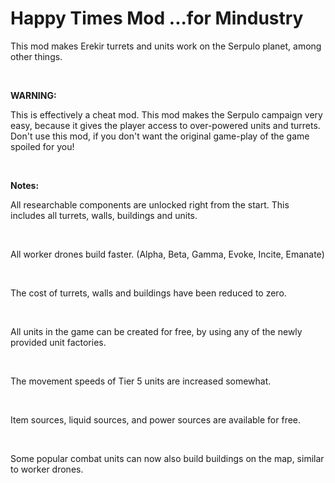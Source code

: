 # Happy Times Mod ...for Mindustry
This mod makes Erekir turrets and units work on the Serpulo planet, among other things.

<br>


**WARNING:**

This is effectively a cheat mod. This mod makes the Serpulo campaign very easy, because it gives the player access to over-powered units and turrets. Don't use this mod, if you don't want the original game-play of the game spoiled for you!

<br>

**Notes:**

All researchable components are unlocked right from the start. This includes all turrets, walls, buildings and units.

<br>

All worker drones build faster. (Alpha, Beta, Gamma, Evoke, Incite, Emanate)

<br>

The cost of turrets, walls and buildings have been reduced to zero.

<br>

All units in the game can be created for free, by using any of the newly provided unit factories.

<br>

The movement speeds of Tier 5 units are increased somewhat.

<br>

Item sources, liquid sources, and power sources are available for free.

<br>

Some popular combat units can now also build buildings on the map, similar to worker drones.
